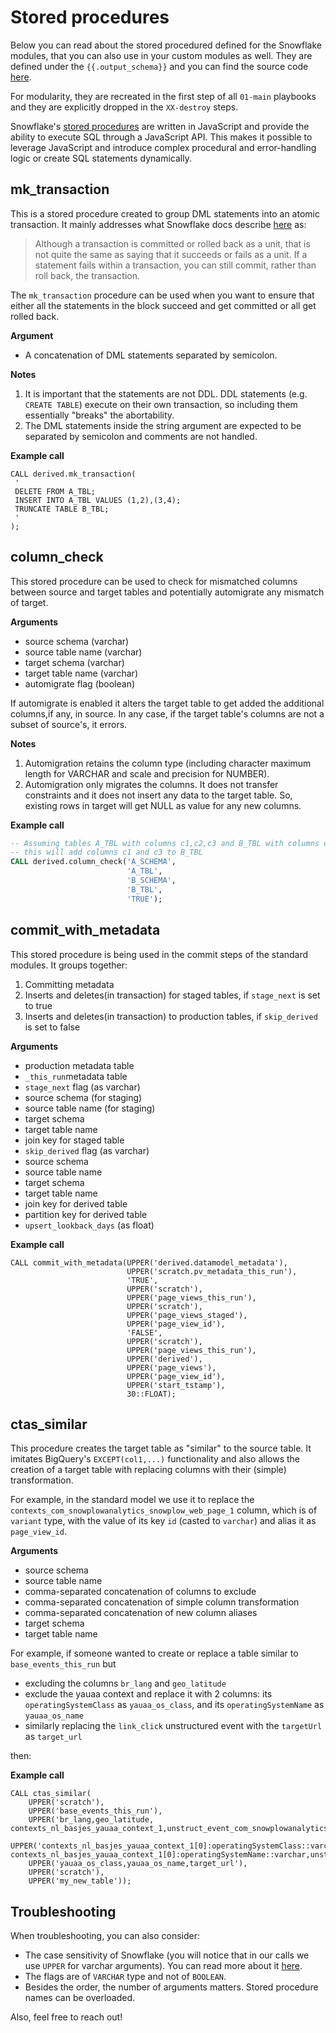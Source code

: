 # Stored procedures

Below you can read about the stored procedured defined for the Snowflake modules, that you can also use in your custom modules as well. They are defined under the `{{.output_schema}}` and you can find the source code [here](./01-main/01-stored-procedures.sql).

For modularity, they are recreated in the first step of all `01-main` playbooks and they are explicitly dropped in the `XX-destroy` steps.

Snowflake's [stored procedures](https://docs.snowflake.com/en/sql-reference/stored-procedures.html) are written in JavaScript and provide the ability to execute SQL through a JavaScript API. This makes it possible to leverage JavaScript and introduce complex procedural and error-handling logic or create SQL statements dynamically.


## mk\_transaction

This is a stored procedure created to group DML statements into an atomic transaction. It mainly addresses what Snowflake docs describe [here](https://docs.snowflake.com/en/sql-reference/transactions.html#failed-statements-within-a-transaction) as:

> Although a transaction is committed or rolled back as a unit, that is not quite the same as saying that it succeeds or fails as a unit. If a statement fails within a transaction, you can still commit, rather than roll back, the transaction.


The `mk_transaction` procedure can be used when you want to ensure that either all the statements in the block succeed and get committed or all get rolled back.

**Argument**

 - A concatenation of DML statements separated by semicolon.

**Notes**

1. It is important that the statements are not DDL. DDL statements (e.g. `CREATE TABLE`) execute on their own transaction, so including them essentially "breaks" the abortability.
2. The DML statements inside the string argument are expected to be separated by semicolon and comments are not handled.

**Example call**

```
CALL derived.mk_transaction(
 '
 DELETE FROM A_TBL;
 INSERT INTO A_TBL VALUES (1,2),(3,4);
 TRUNCATE TABLE B_TBL;
 '
);
```

## column\_check

This stored procedure can be used to check for mismatched columns between source and target tables and potentially automigrate any mismatch of target.

**Arguments**

 - source schema (varchar)
 - source table name (varchar)
 - target schema (varchar)
 - target table name (varchar)
 - automigrate flag (boolean)

If automigrate is enabled it alters the target table to get added the additional columns,if any, in source. In any case, if the target table's columns are not a subset of source's, it errors.

**Notes**

1. Automigration retains the column type (including character maximum length for VARCHAR and scale and precision for NUMBER).
2. Automigration only migrates the columns. It does not transfer constraints and it does not insert any data to the target table. So, existing rows in target will get NULL as value for any new columns.

**Example call**

```SQL
-- Assuming tables A_TBL with columns c1,c2,c3 and B_TBL with columns c2
-- this will add columns c1 and c3 to B_TBL
CALL derived.column_check('A_SCHEMA',
                          'A_TBL',
                          'B_SCHEMA',
                          'B_TBL',
                          'TRUE');
```


## commit\_with\_metadata

This stored procedure is being used in the commit steps of the standard modules. It groups together:

1. Committing metadata
2. Inserts and deletes(in transaction) for staged tables, if `stage_next` is set to true
3. Inserts and deletes(in transaction) to production tables, if `skip_derived` is set to false

**Arguments**

 - production metadata table
 - `_this_run`metadata table
 - `stage_next` flag (as varchar)
 - source schema (for staging)
 - source table name (for staging)
 - target schema
 - target table name
 - join key for staged table
 - `skip_derived` flag (as varchar)
 - source schema
 - source table name
 - target schema
 - target table name
 - join key for derived table
 - partition key for derived table
 - `upsert_lookback_days` (as float)

**Example call**

```
CALL commit_with_metadata(UPPER('derived.datamodel_metadata'),
                          UPPER('scratch.pv_metadata_this_run'),
                          'TRUE',
                          UPPER('scratch'),
                          UPPER('page_views_this_run'),
                          UPPER('scratch'),
                          UPPER('page_views_staged'),
                          UPPER('page_view_id'),
                          'FALSE',
                          UPPER('scratch'),
                          UPPER('page_views_this_run'),
                          UPPER('derived'),
                          UPPER('page_views'),
                          UPPER('page_view_id'),
                          UPPER('start_tstamp'),
                          30::FLOAT);
```

## ctas\_similar

This procedure creates the target table as "similar" to the source table. It imitates BigQuery's `EXCEPT(col1,...)` functionality and also allows the creation of a target table with replacing columns with their (simple) transformation.

For example, in the standard model we use it to replace the `contexts_com_snowplowanalytics_snowplow_web_page_1` column, which is of `variant` type, with the value of its key `id` (casted to `varchar`) and alias it as `page_view_id`.

**Arguments**

 - source schema
 - source table name
 - comma-separated concatenation of columns to exclude
 - comma-separated concatenation of simple column transformation
 - comma-separated concatenation of new column aliases
 - target schema
 - target table name

For example, if someone wanted to create or replace a table similar to `base_events_this_run` but
 - excluding the columns `br_lang` and `geo_latitude`
 - exclude the yauaa context and replace it with 2 columns: its `operatingSystemClass` as `yauaa_os_class`, and its `operatingSystemName` as `yauaa_os_name`
 - similarly replacing the `link_click` unstructured event with the `targetUrl` as `target_url`

then:

**Example call**

```
CALL ctas_similar(
    UPPER('scratch'),
    UPPER('base_events_this_run'),
    UPPER('br_lang,geo_latitude, contexts_nl_basjes_yauaa_context_1,unstruct_event_com_snowplowanalytics_snowplow_link_click_1'),
    UPPER('contexts_nl_basjes_yauaa_context_1[0]:operatingSystemClass::varchar, contexts_nl_basjes_yauaa_context_1[0]:operatingSystemName::varchar,unstruct_event_com_snowplowanalytics_snowplow_link_click_1:targetUrl::varchar'),
    UPPER('yauaa_os_class,yauaa_os_name,target_url'),
    UPPER('scratch'),
    UPPER('my_new_table'));
```

## Troubleshooting

When troubleshooting, you can also consider:
 - The case sensitivity of Snowflake (you will notice that in our calls we use `UPPER` for varchar arguments). You can read more about it [here](https://docs.snowflake.com/en/sql-reference/stored-procedures-usage.html#case-sensitivity-in-javascript-arguments).
 - The flags are of `VARCHAR` type and not of `BOOLEAN`.
 - Besides the order, the number of arguments matters. Stored procedure names can be overloaded.

Also, feel free to reach out!
